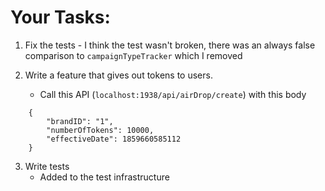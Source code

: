 # Your Tasks:
1. Fix the tests
	   - I think the test wasn't broken, there was an always false comparison to `campaignTypeTracker` which I removed

   
2. Write a feature that gives out tokens to users.
   - Call this API (`localhost:1938/api/airDrop/create`) with this body
```
	{
		"brandID": "1",
		"numberOfTokens": 10000,
		"effectiveDate": 1859660585112
	}
```
3. Write tests
   - Added to the test infrastructure
